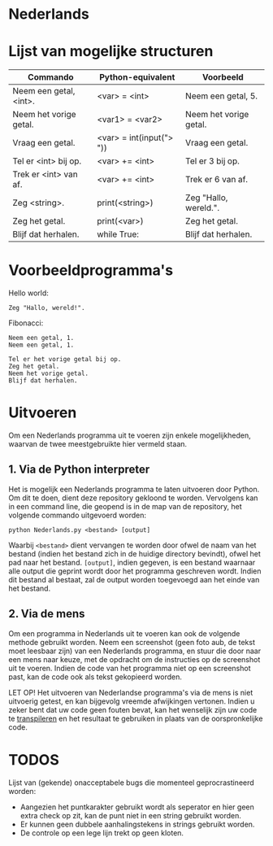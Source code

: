 # Nederlands

# Lijst van mogelijke structuren

| Commando                 | Python-equivalent          | Voorbeeld              |
| ------------------------ | -------------------------- | ---------------------- |
| Neem een getal, \<int\>. | \<var\> = \<int\>          | Neem een getal, 5.     |
| Neem het vorige getal.   | \<var1\> = \<var2\>        | Neem het vorige getal. |
| Vraag een getal.         | \<var\> = int(input("> ")) | Vraag een getal.       |
| Tel er \<int\> bij op.   | \<var\> += \<int\>         | Tel er 3 bij op.       |
| Trek er \<int\> van af.  | \<var\> += \<int\>         | Trek er 6 van af.      |
| Zeg \<string\>.          | print(\<string\>)          | Zeg "Hallo, wereld.".  |
| Zeg het getal.           | print(\<var\>)             | Zeg het getal.         |
| Blijf dat herhalen.      | while True:                | Blijf dat herhalen.    |

# Voorbeeldprogramma's

Hello world:

```
Zeg "Hallo, wereld!".
```

Fibonacci:

```
Neem een getal, 1.
Neem een getal, 1.

Tel er het vorige getal bij op.
Zeg het getal.
Neem het vorige getal.
Blijf dat herhalen.
```

# Uitvoeren

Om een Nederlands programma uit te voeren zijn enkele mogelijkheden, waarvan de twee meestgebruikte hier vermeld staan.

## 1. Via de Python interpreter

Het is mogelijk een Nederlands programma te laten uitvoeren door Python. Om dit te doen, dient deze repository gekloond te worden. Vervolgens kan in een command line, die geopend is in de map van de repository, het volgende commando uitgevoerd worden:

```
python Nederlands.py <bestand> [output]
```

Waarbij `<bestand>` dient vervangen te worden door ofwel de naam van het bestand (indien het bestand zich in de huidige directory bevindt), ofwel het pad naar het bestand. `[output]`, indien gegeven, is een bestand waarnaar alle output die geprint wordt door het programma geschreven wordt. Indien dit bestand al bestaat, zal de output worden toegevoegd aan het einde van het bestand.

## 2. Via de mens

Om een programma in Nederlands uit te voeren kan ook de volgende methode gebruikt worden. Neem een screenshot (geen foto aub, de tekst moet leesbaar zijn) van een Nederlands programma, en stuur die door naar een mens naar keuze, met de opdracht om de instructies op de screenshot uit te voeren. Indien de code van het programma niet op een screenshot past, kan de code ook als tekst gekopieerd worden.

LET OP! Het uitvoeren van Nederlandse programma's via de mens is niet uitvoerig getest, en kan bijgevolg vreemde afwijkingen vertonen. Indien u zeker bent dat uw code geen fouten bevat, kan het wenselijk zijn uw code te [transpileren](https://translate.google.com) en het resultaat te gebruiken in plaats van de oorspronkelijke code.

# TODOS

Lijst van (gekende) onacceptabele bugs die momenteel geprocrastineerd worden:

- Aangezien het puntkarakter gebruikt wordt als seperator en hier geen extra check op zit, kan de punt niet in een string gebruikt worden.
- Er kunnen geen dubbele aanhalingstekens in strings gebruikt worden.
- De controle op een lege lijn trekt op geen kloten.
